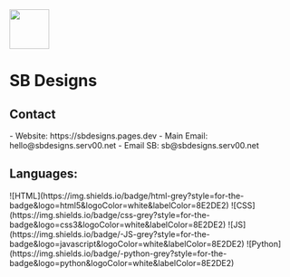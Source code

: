 <img src="https://avatars.githubusercontent.com/u/183851309?v=4" height="70">
<h1>SB Designs</h1>

<h2>Contact</h2>
- Website: https://sbdesigns.pages.dev
- Main Email: hello@sbdesigns.serv00.net
- Email SB: sb@sbdesigns.serv00.net

<h2>Languages:</h2>
![HTML](https://img.shields.io/badge/html-grey?style=for-the-badge&logo=html5&logoColor=white&labelColor=8E2DE2)
![CSS](https://img.shields.io/badge/css-grey?style=for-the-badge&logo=css3&logoColor=white&labelColor=8E2DE2)
![JS](https://img.shields.io/badge/-JS-grey?style=for-the-badge&logo=javascript&logoColor=white&labelColor=8E2DE2)
![Python](https://img.shields.io/badge/-python-grey?style=for-the-badge&logo=python&logoColor=white&labelColor=8E2DE2)
